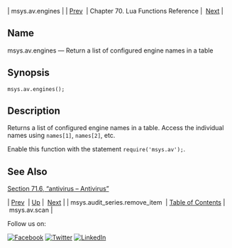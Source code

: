 | msys.av.engines |
| [Prev](lua.ref.msys.audit_series.remove_item.php)  | Chapter 70. Lua Functions Reference |  [Next](lua.ref.msys.av.scan.php) |

<a name="lua.ref.msys.av.engines"></a>
## Name

msys.av.engines — Return a list of configured engine names in a table

<a name="idp17467440"></a>
## Synopsis

`msys.av.engines();`

<a name="idp17469680"></a>
## Description

Returns a list of configured engine names in a table. Access the individual names using `names[1]`, `names[2]`, etc.

Enable this function with the statement `require('msys.av');`.

<a name="idp17473408"></a>
## See Also

[Section 71.6, “antivirus – Antivirus”](modules.antivirus.php "71.6. antivirus – Antivirus")

| [Prev](lua.ref.msys.audit_series.remove_item.php)  | [Up](lua.function.details.php) |  [Next](lua.ref.msys.av.scan.php) |
| msys.audit_series.remove_item  | [Table of Contents](index.php) |  msys.av.scan |

Follow us on:

[![Facebook](https://support.messagesystems.com/images/icon-facebook.png)](http://www.facebook.com/messagesystems) [![Twitter](https://support.messagesystems.com/images/icon-twitter.png)](http://twitter.com/#!/MessageSystems) [![LinkedIn](https://support.messagesystems.com/images/icon-linkedin.png)](http://www.linkedin.com/company/message-systems)